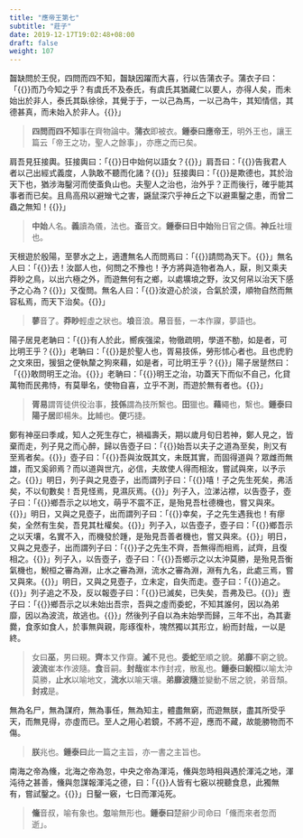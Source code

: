 ```yaml
---
title: "應帝王第七"
subtitle: "莊子"
date: 2019-12-17T19:02:48+08:00
draft: false
weight: 107
---
```




齧缺問於王倪，四問而四不知，齧缺因躍而大喜，行以告蒲衣子。蒲衣子曰：「{{<span muted>}}而乃今知之乎？有虞氏不及泰氏，有虞氏其猶藏仁以要人，亦得人矣，而未始出於非人，泰氏其臥徐徐，其覺于于，一以己為馬，一以己為牛，其知情信，其德甚真，而未始入於非人。{{</span>}}」

> **四問而四不知**事在齊物論中。**蒲衣**即被衣。<strong class="text-success">鍾泰曰</strong>**應帝王**，明外王也，讓王篇云「帝王之功，聖人之餘事」，亦應之而已矣。



肩吾見狂接輿。狂接輿曰：「{{<span muted>}}日中始何以語女？{{</span>}}」肩吾曰：「{{<span muted>}}告我君人者以己出經式義度，人孰敢不聽而化諸？{{</span>}}」狂接輿曰：「{{<span muted>}}是欺德也，其於治天下也，猶涉海鑿河而使蚉負山也。夫聖人之治也，治外乎？正而後行，確乎能其事者而已矣。且鳥高飛以避矰弋之害，鼷鼠深穴乎神丘之下以避熏鑿之患，而曾二蟲之無知！{{</span>}}」

> **中始**人名。**義**讀為儀，法也。**蚉**音文。<strong class="text-success">鍾泰曰</strong>**日中始**殆日官之儔。**神丘**社壇也。



天根遊於殷陽，至蓼水之上，適遭無名人而問焉曰：「{{<span muted>}}請問為天下。{{</span>}}」無名人曰：「{{<span muted>}}去！汝鄙人也，何問之不豫也！予方將與造物者為人，厭，則又乘夫莽眇之鳥，以出六極之外，而遊無何有之鄉，以處壙埌之野，汝又何帠以治天下感予之心為？{{</span>}}」又復問。無名人曰：「{{<span muted>}}汝遊心於淡，合氣於漠，順物自然而無容私焉，而天下治矣。{{</span>}}」

> **蓼**音了。**莽眇**輕虛之狀也。**埌**音浪。**帠**音藝，一本作寱，夢語也。



陽子居見老聃曰：「{{<span muted>}}有人於此，嚮疾强梁，物徹疏明，學道不勌，如是者，可比明王乎？{{</span>}}」老聃曰：「{{<span muted>}}是於聖人也，胥易技係，勞形怵心者也。且也虎豹之文來田，猨狙之便執斄之狗來藉，如是者，可比明王乎？{{</span>}}」陽子居蹵然曰：「{{<span muted>}}敢問明王之治。{{</span>}}」老聃曰：「{{<span muted>}}明王之治，功蓋天下而似不自己，化貸萬物而民弗恃，有莫舉名，使物自喜，立乎不測，而遊於無有者也。{{</span>}}」

> **胥易**謂胥徒供役治事，**技係**謂為技所繫也。**田**獵也。**藉**繩也，繫也。<strong class="text-success">鍾泰曰</strong>**陽子居**即楊朱。**比**輔也。**便**巧捷。



鄭有神巫曰季咸，知人之死生存亡，禍褔壽夭，期以歲月旬日若神，鄭人見之，皆棄而走，列子見之而心醉，歸以告壺子曰：「{{<span muted>}}始吾以夫子之道為至矣，則又有至焉者矣。{{</span>}}」壺子曰：「{{<span muted>}}吾與汝既其文，未既其實，而固得道與？眾雌而無雄，而又奚卵焉？而以道與世亢，必信，夫故使人得而相汝，嘗試與來，以予示之。{{</span>}}」明日，列子與之見壺子，出而謂列子曰：「{{<span muted>}}嘻！子之先生死矣，弗活矣，不以旬數矣！吾見怪焉，見濕灰焉。{{</span>}}」列子入，泣涕沾襟，以告壺子，壺子曰：「{{<span muted>}}鄉吾示之以地文，萌乎不震不正，是殆見吾杜德機也，嘗又與來。{{</span>}}」明日，又與之見壺子，出而謂列子曰：「{{<span muted>}}幸矣，子之先生遇我也！有瘳矣，全然有生矣，吾見其杜權矣。{{</span>}}」列子入，以告壺子，壺子曰：「{{<span muted>}}鄉吾示之以天壤，名實不入，而機發於踵，是殆見吾善者機也，嘗又與來。{{</span>}}」明日，又與之見壺子，出而謂列子曰：「{{<span muted>}}子之先生不齊，吾無得而相焉，試齊，且復相之。{{</span>}}」列子入，以告壺子，壺子曰：「{{<span muted>}}吾鄉示之以太沖莫勝，是殆見吾衡氣機也，鯢桓之審為淵，止水之審為淵，流水之審為淵，淵有九名，此處三焉，嘗又與來。{{</span>}}」明日，又與之見壺子，立未定，自失而走。壺子曰：「{{<span muted>}}追之。{{</span>}}」列子追之不及，反以報壺子曰：「{{<span muted>}}已滅矣，已失矣，吾弗及已。{{</span>}}」壼子曰：「{{<span muted>}}鄉吾示之以未始出吾宗，吾與之虛而委蛇，不知其誰何，因以為弟靡，因以為波流，故逃也。{{</span>}}」然後列子自以為未始學而歸，三年不出，為其妻爨，食豕如食人，於事無與親，彫琢復朴，塊然獨以其形立，紛而封哉，一以是終。

> 女曰**巫**，男曰覡。**齊**本又作齋。**滅**不見也。**委蛇**至順之貌。**弟靡**不窮之貌。**波流**崔本作波隨。**食**音嗣。**封哉**崔本作封戎，散亂也。<strong class="text-success">鍾泰曰</strong>**鯢桓**以喻太沖莫勝，**止水**以喻地文，**流水**以喻天壤。**弟靡波隨**並變動不居之貌，弟音頹。**封戎**是。



無為名尸，無為謀府，無為事任，無為知主，體盡無窮，而遊無朕，盡其所受乎天，而無見得，亦虛而已。至人之用心若鏡，不將不迎，應而不藏，故能勝物而不傷。

> **朕**兆也。<strong class="text-success">鍾泰曰</strong>此一篇之主旨，亦一書之主旨也。



南海之帝為儵，北海之帝為忽，中央之帝為渾沌，儵與忽時相與遇於渾沌之地，渾沌待之甚善，儵與忽謀報渾沌之德，曰：「{{<span muted>}}人皆有七竅以視聽食息，此獨無有，嘗試鑿之。{{</span>}}」日鑿一竅，七日而渾沌死。

> **儵**音叔，喻有象也。**忽**喻無形也。<strong class="text-success">鍾泰曰</strong>楚辭少司命曰「儵而來者忽而逝」。